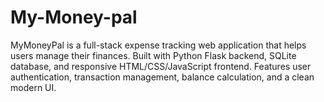 # My-Money-pal
MyMoneyPal is a full-stack expense tracking web application that helps users manage their finances. Built with Python Flask backend, SQLite database, and responsive HTML/CSS/JavaScript frontend. Features user authentication, transaction management, balance calculation, and a clean modern UI.
